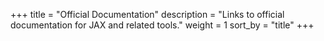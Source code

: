 +++
title = "Official Documentation"
description = "Links to official documentation for JAX and related tools."
weight = 1
sort_by = "title"
+++
